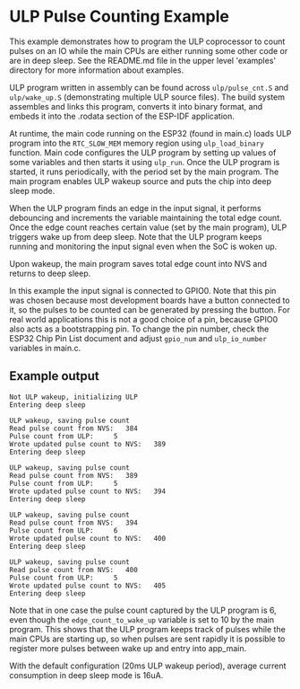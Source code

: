 # ULP Pulse Counting Example

This example demonstrates how to program the ULP coprocessor to count pulses on an IO while the main CPUs are either running some other code or are in deep sleep. See the README.md file in the upper level 'examples' directory for more information about examples.

ULP program written in assembly can be found across `ulp/pulse_cnt.S` and `ulp/wake_up.S` (demonstrating multiple ULP source files). The build system assembles and links this program, converts it into binary format, and embeds it into the .rodata section of the ESP-IDF application.
 
At runtime, the main code running on the ESP32 (found in main.c) loads ULP program into the `RTC_SLOW_MEM` memory region using `ulp_load_binary` function. Main code configures the ULP program by setting up values of some variables and then starts it using `ulp_run`. Once the ULP program is started, it runs periodically, with the period set by the main program. The main program enables ULP wakeup source and puts the chip into deep sleep mode.

When the ULP program finds an edge in the input signal, it performs debouncing and increments the variable maintaining the total edge count. Once the edge count reaches certain value (set by the main program), ULP triggers wake up from deep sleep. Note that the ULP program keeps running and monitoring the input signal even when the SoC is woken up.

Upon wakeup, the main program saves total edge count into NVS and returns to deep sleep.  

In this example the input signal is connected to GPIO0. Note that this pin was chosen because most development boards have a button connected to it, so the pulses to be counted can be generated by pressing the button. For real world applications this is not a good choice of a pin, because GPIO0 also acts as a bootstrapping pin. To change the pin number, check the ESP32 Chip Pin List document and adjust `gpio_num` and `ulp_io_number` variables in main.c.

## Example output

```
Not ULP wakeup, initializing ULP
Entering deep sleep

ULP wakeup, saving pulse count
Read pulse count from NVS:   384
Pulse count from ULP:     5
Wrote updated pulse count to NVS:   389
Entering deep sleep

ULP wakeup, saving pulse count
Read pulse count from NVS:   389
Pulse count from ULP:     5
Wrote updated pulse count to NVS:   394
Entering deep sleep

ULP wakeup, saving pulse count
Read pulse count from NVS:   394
Pulse count from ULP:     6
Wrote updated pulse count to NVS:   400
Entering deep sleep

ULP wakeup, saving pulse count
Read pulse count from NVS:   400
Pulse count from ULP:     5
Wrote updated pulse count to NVS:   405
Entering deep sleep
```

Note that in one case the pulse count captured by the ULP program is 6, even though the `edge_count_to_wake_up` variable is set to 10 by the main program. This shows that the ULP program keeps track of pulses while the main CPUs are starting up, so when pulses are sent rapidly it is possible to register more pulses between wake up and entry into app_main.

With the default configuration (20ms ULP wakeup period), average current consumption in deep sleep mode is 16uA.
